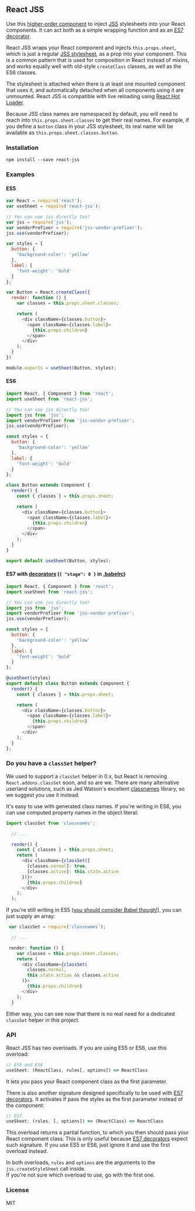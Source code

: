 ## React JSS

Use this [higher-order component](https://medium.com/@dan_abramov/mixins-are-dead-long-live-higher-order-components-94a0d2f9e750) to inject [JSS](https://github.com/jsstyles/jss) stylesheets into your React components. It can act both as a simple wrapping function and as an [ES7 decorator](https://github.com/wycats/javascript-decorators).

React JSS wraps your React component and injects `this.props.sheet`, which is just a regular [JSS stylesheet](https://github.com/jsstyles/jss), as a prop into your component. This is a common pattern that is used for composition in React instead of mixins, and works equally well with old-style `createClass` classes, as well as the ES6 classes.

The stylesheet is attached when there is at least one mounted component that uses it, and automatically detached when all components using it are unmounted. React JSS is compatible with live reloading using [React Hot Loader](https://github.com/gaearon/react-hot-loader).

Because JSS class names are namespaced by default, you will need to reach into `this.props.sheet.classes` to get their real names. For example, if you define a `button` class in your JSS stylesheet, its real name will be available as `this.props.sheet.classes.button`.

### Installation

```
npm install --save react-jss
```

### Examples

#### ES5

```js
var React = require('react');
var useSheet = require('react-jss');

// You can use jss directly too!
var jss = require('jss');
var vendorPrefixer = require('jss-vendor-prefixer');
jss.use(vendorPrefixer);

var styles = {
  button: {
    'background-color': 'yellow'
  },
  label: {
    'font-weight': 'bold'
  }
};

var Button = React.createClass({
  render: function () {
    var classes = this.props.sheet.classes;

    return (
      <div className={classes.button}>
        <span className={classes.label}>
          {this.props.children}
        </span>
      </div>
    );
  }
})

module.exports = useSheet(Button, styles);
```

#### ES6

```js
import React, { Component } from 'react';
import useSheet from 'react-jss';

// You can use jss directly too!
import jss from 'jss';
import vendorPrefixer from 'jss-vendor-prefixer';
jss.use(vendorPrefixer);

const styles = {
  button: {
    'background-color': 'yellow'
  },
  label: {
    'font-weight': 'bold'
  }
};

class Button extends Component {
  render() {
    const { classes } = this.props.sheet;

    return (
      <div className={classes.button}>
        <span className={classes.label}>
          {this.props.children}
        </span>
      </div>
    );
  }
}

export default useSheet(Button, styles);
```

#### ES7 with [decorators](https://github.com/wycats/javascript-decorators) (`{ "stage": 0 }` in [.babelrc](https://babeljs.io/docs/usage/babelrc/))

```js
import React, { Component } from 'react';
import useSheet from 'react-jss';

// You can use jss directly too!
import jss from 'jss';
import vendorPrefixer from 'jss-vendor-prefixer';
jss.use(vendorPrefixer);

const styles = {
  button: {
    'background-color': 'yellow'
  },
  label: {
    'font-weight': 'bold'
  }
};

@useSheet(styles)
export default class Button extends Component {
  render() {
    const { classes } = this.props.sheet;

    return (
      <div className={classes.button}>
        <span className={classes.label}>
          {this.props.children}
        </span>
      </div>
    );
  }
};
```

### Do you have a `classSet` helper?

We used to support a `classSet` helper in 0.x, but React is removing `React.addons.classSet` soon, and so are we. There are many alternative userland solutions, such as Jed Watson's excellent [classnames](https://github.com/JedWatson/classnames) library, so we suggest you use it instead.

It's easy to use with generated class names. If you're writing in ES6, you can use computed property names in the object literal:

```js
import classSet from 'classnames';

  // ...

  render() {
    const { classes } = this.props.sheet;
    return (
      <div className={classSet({
        [classes.normal]: true,
        [classes.active]: this.state.active
      })}>
        {this.props.children}
      </div>
    );
  );
```

If you're still writing in ES5 ([you should consider Babel though!](https://babeljs.io/)), you can just supply an array:

```js
 var classSet = require('classnames');

  // ...

 render: function () {
    var classes = this.props.sheet.classes;
    return (
      <div className={classSet(
        classes.normal,
        this.state.active && classes.active
      )}>
        {this.props.children}
      </div>
    );
  }
```

Either way, you can see now that there is no real need for a dedicated `classSet` helper in this project.

### API

React JSS has two overloads.
If you are using ES5 or ES6, use this overload:

```js
// ES5 and ES6
useSheet: (ReactClass, rules[, options]) => ReactClass
```

It lets you pass your React component class as the first parameter.

There is also another signature designed specifically to be used with [ES7 decorators](https://github.com/wycats/javascript-decorators). It activates if pass the styles as the first parameter instead of the component:

```js
// ES7
useSheet: (rules, [, options]) => (ReactClass) => ReactClass
```

This overload returns a partial function, to which you then should pass your React component class. This is only useful because [ES7 decorators](https://github.com/wycats/javascript-decorators) expect such signature. If you use ES5 or ES6, just ignore it and use the first overload instead.

In both overloads, `rules` and `options` are the arguments to the `jss.createStyleSheet` call inside.  
If you're not sure which overload to use, go with the first one.

### License

MIT
